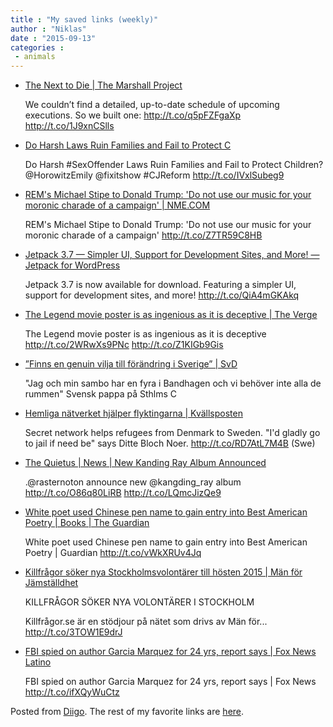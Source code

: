 ```yaml
---
title : "My saved links (weekly)"
author : "Niklas"
date : "2015-09-13"
categories : 
 - animals
---
```


- [The Next to Die | The Marshall Project](https://www.themarshallproject.org/next-to-die?utm_campaign=sprout&utm_source=twitter&utm_medium=social&utm_term=next-to-die)
    
    We couldn’t find a detailed, up-to-date schedule of upcoming executions. So we built one: http://t.co/q5pFZFgaXp http://t.co/1J9xnCSlls
    
- [Do Harsh Laws Ruin Families and Fail to Protect C](http://www.crimcast.tv/crimcast/2015/9/10/do-harsh-sex-offender-laws-ruin-families-and-fail-to-protect-children)
    
    Do Harsh #SexOffender Laws Ruin Families and Fail to Protect Children? @HorowitzEmily @fixitshow #CJReform http://t.co/IVxlSubeg9
    
    
- [REM's Michael Stipe to Donald Trump: 'Do not use our music for your moronic charade of a campaign' | NME.COM](http://www.nme.com/news/various-artists/88202?utm_source=twitter&utm_medium=social&utm_campaign=donaldtrump)
    
    REM's Michael Stipe to Donald Trump: 'Do not use our music for your moronic charade of a campaign' http://t.co/Z7TR59C8HB
    
- [Jetpack 3.7 — Simpler UI, Support for Development Sites, and More! — Jetpack for WordPress](http://jetpack.me/2015/09/09/jetpack-3-7-simpler-ui-support-for-development-sites-and-more/)
    
    Jetpack 3.7 is now available for download. Featuring a simpler UI, support for development sites, and more! http://t.co/QiA4mGKAkq
    
- [The Legend movie poster is as ingenious as it is deceptive | The Verge](http://www.theverge.com/2015/9/9/9288009/legend-movie-poster-advertising-is-evil?utm_campaign=theverge&utm_content=chorus&utm_medium=social&utm_source=twitter)
    
    The Legend movie poster is as ingenious as it is deceptive http://t.co/2WRwXs9PNc http://t.co/Z1KIGb9Gis
    
- [”Finns en genuin vilja till förändring i Sverige” | SvD](http://www.svd.se/finns-en-genuin-vilja-till-forandring-i-sverige)
    
    "Jag och min sambo har en fyra i Bandhagen och vi behöver inte alla de rummen" Svensk pappa på Sthlms C
    
- [Hemliga nätverket hjälper flyktingarna | Kvällsposten](http://www.expressen.se/kvallsposten/hemliga-natverket-hjalper-flyktingarna/)
    
    Secret network helps refugees from Denmark to Sweden. "I'd gladly go to jail if need be" says Ditte Bloch Noer. http://t.co/RD7AtL7M4B (Swe)
    
- [The Quietus | News | New Kanding Ray Album Announced](http://thequietus.com/articles/18722-raster-norton-announce-kangding-ray-album)
    
    .@rasternoton announce new @kangding\_ray album http://t.co/O86q80LiRB http://t.co/LQmcJizQe9
    
- [White poet used Chinese pen name to gain entry into Best American Poetry | Books | The Guardian](http://www.theguardian.com/books/2015/sep/08/white-poet-chinese-pen-name-best-american-poetry-2015)
    
    White poet used Chinese pen name to gain entry into Best American Poetry | Guardian http://t.co/vWkXRUv4Jq
    
- [Killfrågor söker nya Stockholmsvolontärer till hösten 2015 | Män för Jämställdhet](http://www.mfj.se/killfragor-soker-nya-stockholmsvolontarer-till-i-host/)
    
    KILLFRÅGOR SÖKER NYA VOLONTÄRER I STOCKHOLM
    
    Killfrågor.se är en stödjour på nätet som drivs av Män för... http://t.co/3TOW1E9drJ
    
- [FBI spied on author Garcia Marquez for 24 yrs, report says | Fox News Latino](http://latino.foxnews.com/latino/news/2015/09/07/fbi-spied-on-author-garcia-marquez-for-24-yrs-report-says/)
    
    FBI spied on author Garcia Marquez for 24 yrs, report says | Fox News http://t.co/ifXQyWuCtz
    

Posted from [Diigo](https://www.diigo.com). The rest of my favorite links are [here](https://www.diigo.com/user/npivic).
